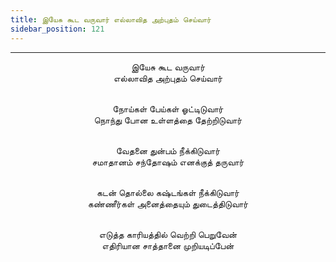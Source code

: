 ```yaml
---
title: இயேசு கூட வருவார் எல்லாவித அற்புதம் செய்வார்
sidebar_position: 121
---
```


---
<center>
இயேசு கூட வருவார்<br/>
எல்லாவித அற்புதம் செய்வார்<br/><br/>

நோய்கள் பேய்கள் ஓட்டிடுவார்<br/>
நொந்து போன உள்ளத்தை தேற்றிடுவார்<br/><br/>

வேதனை துன்பம் நீக்கிடுவார்<br/>
சமாதானம் சந்தோஷம் எனக்குத் தருவார்<br/><br/>

கடன் தொல்லை கஷ்டங்கள் நீக்கிடுவார்<br/>
கண்ணீர்கள் அனைத்தையும் துடைத்திடுவார்<br/><br/>

எடுத்த காரியத்தில் வெற்றி பெறுவேன்<br/>
எதிரியான சாத்தானை முறியடிப்பேன்
</center>